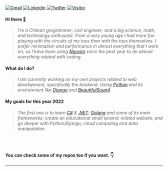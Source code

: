    <a href="mailto:scardenasb@gmail.com">![Gmail](https://img.shields.io/twitter/url?label=Gmail&logo=Gmail&style=social&url=https%3A%2F%2Fmailto%3Ascardenasb%40gmail.com)</a>
   <a href="https://www.linkedin.com/in/sebasti%C3%A1n-c%C3%A1rdenas/">![Linkedin](https://img.shields.io/twitter/url?label=Linkedin&logo=LinkedIn&style=social&url=https%3A%2F%2Fwww.linkedin.com%2Fin%2Fsebasti%25C3%25A1n-c%25C3%25A1rdenas%2F)</a>
   <a href="https://twitter.com/secardena">![Twitter](https://img.shields.io/twitter/url?label=Twitter&style=social&url=https%3A%2F%2Ftwitter.com%2FBadillaCardenas)</a>
   <a href="https://www.github.com/scardenasb">![Visitor](https://visitor-badge.laobi.icu/badge?page_id=scardenas.scardenasb)</a>
  
#### **Hi there 👋**
  > *I'm a Chilean grogrammer; civil engineer; and a big science, math, and technology enthusiast. From a very young age I had more fun playing with the circuits of my toys than with the toys themselves. I prefer minimalism and performance in almost everything that I work on, so I have been using [Neovim](https://www.github.com/neovim) since the past year to do almost everything related with coding.*
  
#### **What do I do?**
  > *I am currently working on my own projects related to web development, specifically the backend. Using [Python](https://www.python.org) and its environment like [Django](https://www.github.com/Django) and [BeautifulSoup4](https://www.crummy.com/software/BeautifulSoup/bs4/doc/).*
  
#### **My goals for this year 2022**
  > *The first one is to learn [C#](https://docs.microsoft.com/en-us/dotnet/csharp/tour-of-csharp/) & [.NET](https://dotnet.microsoft.com/en-us/); [Golang](https://www.go.dev) and some of its main frameworks; create an educational small seismic related website; and go deeper with Python/Django, cloud computing and data manipulation.*

<br></br>

#### **You can check some of my repos too if you want. 👇**
---

<!---
<a href="https://github.com/scardenasb/web-scrapper-in">
 <img src="https://github-readme-stats.vercel.app/api/pin/?username=scardenasb&repo=web-scrapper-in&theme=dracula"/>
</a>
<a href="https://github.com/scardenasb/in-jobs-api">
 <img src="https://github-readme-stats.vercel.app/api/pin/?username=scardenasb&repo=in-jobs-api&theme=dracula"/>
</a>
<a href="https://github.com/scardenasb/converter">
 <img src="https://github-readme-stats.vercel.app/api/pin/?username=scardenasb&repo=converter&theme=dracula"/>
</a>
<a href="https://github.com/scardenasb/url-shortener">
 <img src="https://github-readme-stats.vercel.app/api/pin/?username=scardenasb&repo=url-shortener&theme=dracula"/>
</a>
-->
